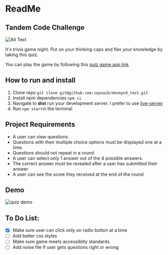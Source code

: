 # ReadMe

## Tandem Code Challenge

![Alt Text](https://media.giphy.com/media/vFKqnCdLPNOKc/giphy.gif)

It's trivia game night. Put on your thinking caps and flex your knowledge by taking this quiz.

You can play the game by following this [quiz game app link](https://lucid-shirley-4b9a5f.netlify.app/)

## How to run and install

1. Clone repo `git clone git@github.com:zaynaib/devmynd_test.git`
2. Install npm dependencies `npm ci`
3. Navigate to **dist** run your development server. I prefer to use [live-server](https://www.npmjs.com/package/live-server)
4. Run `npm start`in the terminal

## Project Requirements

- A user can view questions.
- Questions with their multiple choice options must be displayed one at a time.
- Questions should not repeat in a round.
- A user can select only 1 answer out of the 4 possible answers.
- The correct answer must be revealed after a user has submitted their answer
- A user can see the score they received at the end of the round

## Demo

![quiz demo](./Quizdemo.gif)

## To Do List:

- [x] Make sure user can click only on radio button at a time
- [ ] Add better css styles
- [ ] Make sure game meets accessiblity standards
- [ ] Add noise file if user gets questions right or wrong
